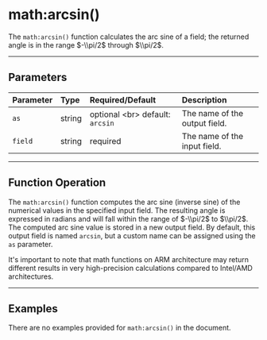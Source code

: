 # math:arcsin()

The `math:arcsin()` function calculates the arc sine of a field; the returned angle is in the range $-\\pi/2$ through $\\pi/2$.

***

## Parameters

| Parameter | Type | Required/Default | Description |
| :--- | :--- | :--- | :--- |
| `as` | string | optional \<br\> default: `arcsin` | The name of the output field. |
| `field` | string | required | The name of the input field. |

***

## Function Operation

The `math:arcsin()` function computes the arc sine (inverse sine) of the numerical values in the specified input field. The resulting angle is expressed in radians and will fall within the range of $-\\pi/2$ to $\\pi/2$. The computed arc sine value is stored in a new output field. By default, this output field is named `arcsin`, but a custom name can be assigned using the `as` parameter.

It's important to note that math functions on ARM architecture may return different results in very high-precision calculations compared to Intel/AMD architectures.

***

## Examples

There are no examples provided for `math:arcsin()` in the document.